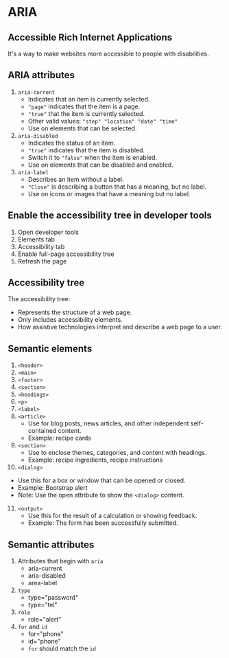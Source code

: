 # ARIA


## Accessible Rich Internet Applications

It's a way to make websites more accessible to people with disabilities.

## ARIA attributes

1. `aria-current`
   - Indicates that an item is currently selected.
   - `"page"` indicates that the item is a page.
   - `"true"` that the item is currently selected.
   - Other valid values: `"step" "location" "date" "time"`
   - Use on elements that can be selected.
2. `aria-disabled`
   - Indicates the status of an item.
   - `"true"` indicates that the item is disabled.
   - Switch it to `"false"` when the item is enabled.
   - Use on elements that can be disabled and enabled.
3. `aria-label`
   - Describes an item without a label.
   - `"Close"` is describing a button that has a meaning, but no label.
   - Use on icons or images that have a meaning but no label.

## Enable the accessibility tree in developer tools

1. Open developer tools
2. Elements tab
3. Accessibility tab
4. Enable full-page accessibility tree
5. Refresh the page

## Accessibility tree

The accessibility tree:

- Represents the structure of a web page.
- Only includes accessibility elements.
- How assistive technologies interpret and describe a web page to a user.

## Semantic elements

1. `<header>`
2. `<main>`
3. `<footer>`
4. `<section>`
5. `<headings>`
6. `<p>`
7. `<label>`
8. `<article>`
   - Use for blog posts, news articles, and other independent self-contained content.
   - Example: recipe cards
9. `<section>`
   - Use to enclose themes, categories, and content with headings.
   - Example: recipe ingredients, recipe instructions
10. `<dialog>`

- Use this for a box or window that can be opened or closed.
- Example: Bootstrap alert
- Note: Use the open attribute to show the `<dialog>` content.

11. `<output>`
    - Use this for the result of a calculation or showing feedback.
    - Example: The form has been successfully submitted.

## Semantic attributes

1. Attributes that begin with `aria`
   - aria-current
   - aria-disabled
   - area-label
2. `type`
   - type="password"
   - type="tel"
3. `role`
   - role="alert"
4. `for` and `id`
   - for="phone"
   - id="phone"
   - `for` should match the `id`
